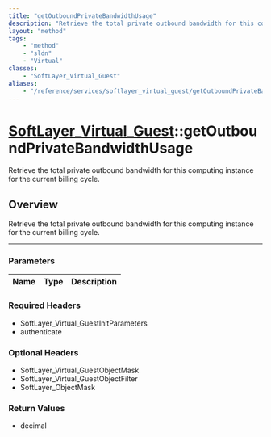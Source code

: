 ```yaml
---
title: "getOutboundPrivateBandwidthUsage"
description: "Retrieve the total private outbound bandwidth for this computing instance for the current billing cycle."
layout: "method"
tags:
    - "method"
    - "sldn"
    - "Virtual"
classes:
    - "SoftLayer_Virtual_Guest"
aliases:
    - "/reference/services/softlayer_virtual_guest/getOutboundPrivateBandwidthUsage"
---
```

# [SoftLayer_Virtual_Guest](/reference/services/SoftLayer_Virtual_Guest)::getOutboundPrivateBandwidthUsage


Retrieve the total private outbound bandwidth for this computing instance for the current billing cycle.


## Overview 
Retrieve the total private outbound bandwidth for this computing instance for the current billing cycle.

-----

### Parameters 
|Name | Type | Description |
| --- | --- | --- |


### Required Headers
* SoftLayer_Virtual_GuestInitParameters
* authenticate


### Optional Headers
* SoftLayer_Virtual_GuestObjectMask
* SoftLayer_Virtual_GuestObjectFilter
* SoftLayer_ObjectMask

### Return Values
* decimal




